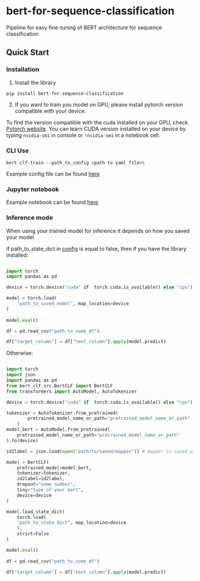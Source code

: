 # bert-for-sequence-classification
Pipeline for easy fine-tuning of BERT architecture for sequence classification

## Quick Start

### Installation

1. Install the library
```
pip install bert-for-sequence-classification
```
   
2. If you want to train you model on GPU, please install pytorch version compatible with your device.

To find the version compatible with the cuda installed on your GPU, check 
[Pytorch website](https://pytorch.org/get-started/previous-versions/).
You can learn CUDA version installed on your device by typing `nvidia-smi` in console or
`!nvidia-smi` in a notebook cell.

### CLI Use

```
bert-clf-train --path_to_config <path to yaml file>\
```

Example config file can be found [here](config.yaml)

### Jupyter notebook

Example notebook can be found [here](example/pipeline_example.ipynb)

### Inference mode

When using your trained model for inference it depends on how you saved your model

if path_to_state_dict in [config](config.yaml) is equal to false, 
then if you have the library installed:

```python

import torch
import pandas as pd

device = torch.device("cuda" if  torch.cuda.is_available() else "cpu")

model = torch.load(
    "path_to_saved_model", map_location=device
)
    
model.eval()

df = pd.read_csv("path_to_some_df")

df["target_column"] = df["text_column"].apply(model.predict)
```

Otherwise:

```python

import torch
import json
import pandas as pd
from bert_clf.src.BertCLF import BertCLF
from transformers import AutoModel, AutoTokenizer

device = torch.device("cuda" if  torch.cuda.is_available() else "cpu")

tokenizer = AutoTokenizer.from_pretrained(
        pretrained_model_name_or_path="pretrained_model_name_or_path"
    )
model_bert = AutoModel.from_pretrained(
    pretrained_model_name_or_path="pretrained_model_name_or_path"
).to(device)

id2label = json.load(open("path/to/saved/mapper")) # mapper is saved with the state dict

model = BertCLF(
    pretrained_model=model_bert,
    tokenizer=tokenizer,
    id2label=id2label,
    dropout="some number",
    tiny="type of your bert",
    device=device
)

model.load_state_dict(
    torch.load(
    "path_to_state_dict", map_location=device
    ),
    strict=False
)

model.eval()
    
df = pd.read_csv("path_to_some_df")

df["target_column"] = df["text_column"].apply(model.predict)
```
